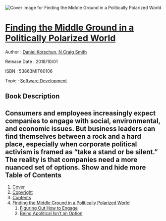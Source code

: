 ![Cover image for Finding the Middle Ground in a Politically Polarized World](https://imgdetail.ebookreading.net/cover/cover/20200215/EB53863MIT60106.jpg)

[Finding the Middle Ground in a Politically Polarized World](https://ebookreading.net/view/book/Finding+the+Middle+Ground+in+a+Politically+Polarized+World-EB53863MIT60106_1.html "Finding the Middle Ground in a Politically Polarized World")
====================================================================================================================

Author : [Daniel Korschun](https://ebookreading.net/search/author/Daniel+Korschun),[ N Craig Smith](https://ebookreading.net/search/author/+N+Craig+Smith)

Release Date : 2018/10/01

ISBN : 53863MIT60106

Topic : [Software Development](https://ebookreading.net/search/category/software-development)

Book Description
-----------------

 Consumers and employees increasingly expect companies to engage with social, environmental, and economic issues. But business leaders can find themselves between a rock and a hard place, especially when corporate political activism is framed as &#8220;take a stand or be silent.&#8221; The reality is that companies need a more nuanced set of options.        Show and hide more                
Table of Contents
-----------------

1. [Cover](https://ebookreading.net/view/book/Finding+the+Middle+Ground+in+a+Politically+Polarized+World-EB53863MIT60106_1.html)
1. [Copyright](https://ebookreading.net/view/book/Finding+the+Middle+Ground+in+a+Politically+Polarized+World-EB53863MIT60106_4.html)
1. [Contents](https://ebookreading.net/view/book/Finding+the+Middle+Ground+in+a+Politically+Polarized+World-EB53863MIT60106_2.html)
1. [Finding the Middle Ground in a Politically Polarized World](https://ebookreading.net/view/book/Finding+the+Middle+Ground+in+a+Politically+Polarized+World-EB53863MIT60106_3.html)
    1. [Figuring Out How to Engage](https://ebookreading.net/view/book/Finding+the+Middle+Ground+in+a+Politically+Polarized+World-EB53863MIT60106_3.html#h1-1)
    1. [Being Apolitical Isn’t an Option](https://ebookreading.net/view/book/Finding+the+Middle+Ground+in+a+Politically+Polarized+World-EB53863MIT60106_3.html#h1-2)
